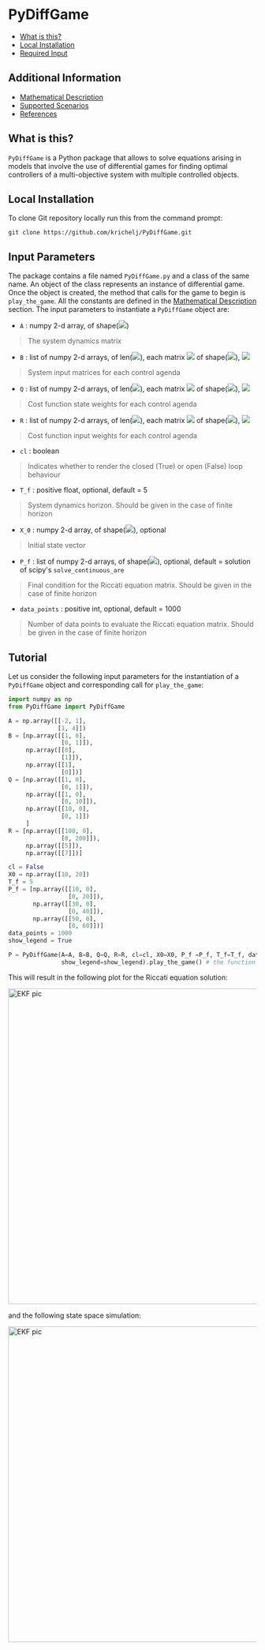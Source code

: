 # PyDiffGame
  * [What is this?](#what-is-this)
  * [Local Installation](#local-installation)
  * [Required Input](#input-Parameters)

## Additional Information
  * [Mathematical Description](Math.md)
  * [Supported Scenarios](Scenarios.md)
  * [References](Math.md#references)

## What is this?
`PyDiffGame` is a Python package that allows to solve equations arising in models that involve the use of differential 
games for finding optimal controllers of a multi-objective system with multiple controlled objects.

## Local Installation
To clone Git repository locally run this from the command prompt:
```
git clone https://github.com/krichelj/PyDiffGame.git
```

## Input Parameters

The package contains a file named `PyDiffGame.py` and a class of the same name.
An object of the class represents an instance of differential game. Once the object is created,
the method that calls for the game to begin is `play_the_game`.
All the constants are defined in the [Mathematical Description](Math.md) section.
The input parameters to instantiate a `PyDiffGame` object are:

* `A` : numpy 2-d array, of shape(<img src="https://render.githubusercontent.com/render/math?math=\color{white}M,M">)
>The system dynamics matrix
* `B` : list of numpy 2-d arrays, of len(<img src="https://render.githubusercontent.com/render/math?math=\color{white}N">), each matrix <img src="https://render.githubusercontent.com/render/math?math=\color{white}B_j"> of shape(<img src="https://render.githubusercontent.com/render/math?math=\color{white}M,k_j">), <img src="https://render.githubusercontent.com/render/math?math=\color{white}j=1...N">
>System input matrices for each control agenda
* `Q` : list of numpy 2-d arrays, of len(<img src="https://render.githubusercontent.com/render/math?math=\color{white}N">), each matrix <img src="https://render.githubusercontent.com/render/math?math=\color{white}Q_j"> of shape(<img src="https://render.githubusercontent.com/render/math?math=\color{white}M,M">), <img src="https://render.githubusercontent.com/render/math?math=\color{white}j=1...N">
>Cost function state weights for each control agenda
* `R` : list of numpy 2-d arrays, of len(<img src="https://render.githubusercontent.com/render/math?math=\color{white}N">), each matrix <img src="https://render.githubusercontent.com/render/math?math=\color{white}R_{j}"> of shape(<img src="https://render.githubusercontent.com/render/math?math=\color{white}k_j,k_j">), <img src="https://render.githubusercontent.com/render/math?math=\color{white}j=1...N">
>Cost function input weights for each control agenda
* `cl` : boolean
>Indicates whether to render the closed (True) or open (False) loop behaviour
* `T_f` : positive float, optional, default = 5
>System dynamics horizon. Should be given in the case of finite horizon
* `X_0` : numpy 2-d array, of shape(<img src="https://render.githubusercontent.com/render/math?math=\color{white}M">), optional
>Initial state vector
* `P_f` : list of numpy 2-d arrays, of shape(<img src="https://render.githubusercontent.com/render/math?math=\color{white}M, M">), optional, default = solution of scipy's `solve_continuous_are`
>Final condition for the Riccati equation matrix. Should be given in the case of finite horizon
* `data_points` : positive int, optional, default = 1000
>Number of data points to evaluate the Riccati equation matrix. Should be given in the case of finite horizon

## Tutorial

Let us consider the following input parameters for the instantiation of a `PyDiffGame` object and 
corresponding call for `play_the_game`:

```python
import numpy as np
from PyDiffGame import PyDiffGame

A = np.array([[-2, 1],
              [1, 4]])
B = [np.array([[1, 0],
               [0, 1]]),
     np.array([[0],
               [1]]),
     np.array([[1],
               [0]])]
Q = [np.array([[1, 0],
               [0, 1]]),
     np.array([[1, 0],
               [0, 10]]),
     np.array([[10, 0],
               [0, 1]])
     ]
R = [np.array([[100, 0],
               [0, 200]]),
     np.array([[5]]),
     np.array([[7]])]

cl = False
X0 = np.array([10, 20])
T_f = 5
P_f = [np.array([[10, 0],
                 [0, 20]]),
       np.array([[30, 0],
                 [0, 40]]),
       np.array([[50, 0],
                 [0, 60]])]
data_points = 1000
show_legend = True

P = PyDiffGame(A=A, B=B, Q=Q, R=R, cl=cl, X0=X0, P_f =P_f, T_f=T_f, data_points=data_points,
               show_legend=show_legend).play_the_game() # the function returns P
```

This will result in the following plot for the Riccati equation solution:

<img src="https://github.com/krichelj/PyDiffGame/blob/master/images/tut1_riccati.png" width="640" alt="EKF pic">

and the following state space simulation:

<img src="https://github.com/krichelj/PyDiffGame/blob/master/images/tut1_state.png" width="640" alt="EKF pic">



